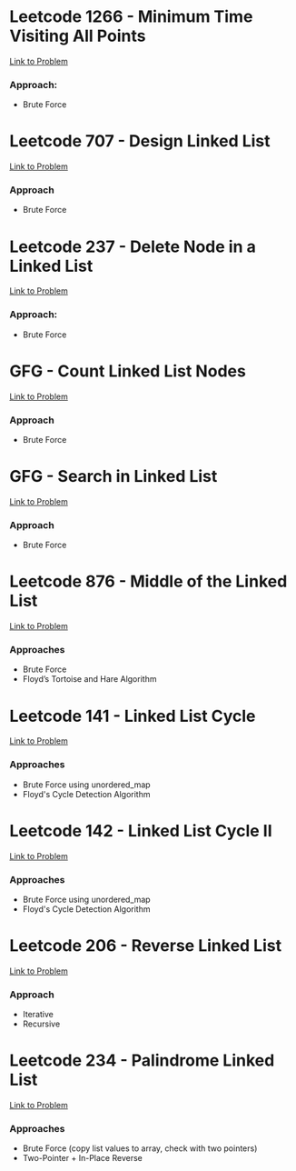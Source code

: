 # Leetcode 1266 - Minimum Time Visiting All Points  
[Link to Problem](https://leetcode.com/problems/minimum-time-visiting-all-points/)  
### Approach:
- Brute Force

# Leetcode 707 - Design Linked List  
[Link to Problem](https://leetcode.com/problems/design-linked-list/description/)  
### Approach
- Brute Force

# Leetcode 237 - Delete Node in a Linked List  
[Link to Problem](https://leetcode.com/problems/delete-node-in-a-linked-list/)  
### Approach:
- Brute Force

# GFG - Count Linked List Nodes  
[Link to Problem](https://www.geeksforgeeks.org/problems/count-nodes-of-linked-list/0)  
### Approach
- Brute Force

# GFG - Search in Linked List  
[Link to Problem](https://www.geeksforgeeks.org/problems/search-in-linked-list-1664434326/0)  
### Approach
- Brute Force

# Leetcode 876 - Middle of the Linked List  
[Link to Problem](https://leetcode.com/problems/middle-of-the-linked-list/)  
### Approaches
- Brute Force  
- Floyd’s Tortoise and Hare Algorithm

# Leetcode 141 - Linked List Cycle  
[Link to Problem](https://leetcode.com/problems/linked-list-cycle/description/)  
### Approaches
- Brute Force using unordered_map  
- Floyd's Cycle Detection Algorithm

# Leetcode 142 - Linked List Cycle II  
[Link to Problem](https://leetcode.com/problems/linked-list-cycle-ii/)  
### Approaches
- Brute Force using unordered_map  
- Floyd's Cycle Detection Algorithm

# Leetcode 206 - Reverse Linked List  
[Link to Problem](https://leetcode.com/problems/reverse-linked-list/description/)  
### Approach
- Iterative  
- Recursive  

# Leetcode 234 - Palindrome Linked List  
[Link to Problem](https://leetcode.com/problems/palindrome-linked-list/)  
### Approaches
- Brute Force (copy list values to array, check with two pointers)
- Two-Pointer + In-Place Reverse

